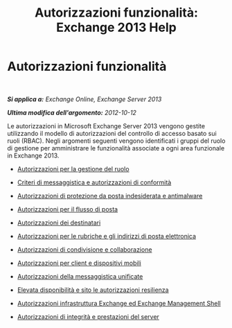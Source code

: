 ﻿---
title: 'Autorizzazioni funzionalità: Exchange 2013 Help'
TOCTitle: Autorizzazioni funzionalità
ms:assetid: 48d06fa6-e4a2-4d5c-bdbd-718eeaade4be
ms:mtpsurl: https://technet.microsoft.com/it-it/library/Dd638127(v=EXCHG.150)
ms:contentKeyID: 50480520
ms.date: 05/22/2018
mtps_version: v=EXCHG.150
ms.translationtype: MT
---

# Autorizzazioni funzionalità

 

_**Si applica a:** Exchange Online, Exchange Server 2013_

_**Ultima modifica dell'argomento:** 2012-10-12_

Le autorizzazioni in Microsoft Exchange Server 2013 vengono gestite utilizzando il modello di autorizzazioni del controllo di accesso basato sui ruoli (RBAC). Negli argomenti seguenti vengono identificati i gruppi del ruolo di gestione per amministrare le funzionalità associate a ogni area funzionale in Exchange 2013.

  - [Autorizzazioni per la gestione del ruolo](role-management-permissions-exchange-2013-help.md)

  - [Criteri di messaggistica e autorizzazioni di conformità](messaging-policy-and-compliance-permissions-exchange-2013-help.md)

  - [Autorizzazioni di protezione da posta indesiderata e antimalware](anti-spam-and-anti-malware-permissions-exchange-2013-help.md)

  - [Autorizzazioni per il flusso di posta](mail-flow-permissions-exchange-2013-help.md)

  - [Autorizzazioni dei destinatari](recipients-permissions-exchange-2013-help.md)

  - [Autorizzazioni per le rubriche e gli indirizzi di posta elettronica](email-address-and-address-book-permissions-exchange-2013-help.md)

  - [Autorizzazioni di condivisione e collaborazione](sharing-and-collaboration-permissions-exchange-2013-help.md)

  - [Autorizzazioni per client e dispositivi mobili](clients-and-mobile-devices-permissions-exchange-2013-help.md)

  - [Autorizzazioni della messaggistica unificate](unified-messaging-permissions-exchange-2013-help.md)

  - [Elevata disponibilità e sito le autorizzazioni resilienza](high-availability-and-site-resilience-permissions-exchange-2013-help.md)

  - [Autorizzazioni infrastruttura Exchange ed Exchange Management Shell](exchange-and-shell-infrastructure-permissions-exchange-2013-help.md)

  - [Autorizzazioni di integrità e prestazioni del server](server-health-and-performance-permissions-exchange-2013-help.md)

